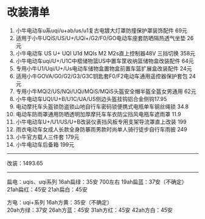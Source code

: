 
# 改装清单

1. 小牛电动车u系uqi/u+ab/us/u1复古电镀大灯罩防撞保护罩装饰配件 69元
2. 适用于小牛UQiS/US/U+/UQi+/G2/F0/GO电动车座套防晒隔热透气坐垫 26元
3. 小牛电动车 US U+ UQI U1d MQIs M2 M2s直上控制器48V 三挡切换 358元
4. 小牛电动车uqi/U+/U1C中框储物篮US中置车筐收纳篮储物盒改装配件 64元
5. 专用小牛U1/Uqi/U+/Us电动车储物盒置物盒前置车篮扩展盒改装配件  24元
6. 适用小牛GOVA/G0/G2/G3/G3C钥匙套F0/F2电动车通用遥控器保护套包 24元
7. 专用小牛MQi2/US/NQi/UQi/MQiS/MQiS头盔安全帽半盔全盔女男通用 62元
8. 小牛电动车UQI/U+B/U1C/UA/US侧边头盔挂钩铝合金侧钩17.95
9. 电动摩托车头盔锁防盗锁山地自行车密码锁便携式电瓶单车钢丝绳锁 34.8
10. 电动车防雨罩通用防晒透明加厚摩托车车衣防尘挡风电瓶车遮雨罩 11.9
11. 小牛电动车U+/U1/US/U+B改装仪表挡风板专用支架导流罩直上改装 199
12. 雨衣电动车女成人长款全身防暴雨男款时尚单人骑行徒步自行车雨披 249
13. 小牛官方载人三件套 179元
14. 小牛电动车后备箱 199元

--------------------------
改装：1493.65


--------
扁电：uqis、uqi系列
16ah扁绿：35安   700左右
19ah扁蓝：37安（不确定）
21ah扁红：45安
21ah扁白：45安


方电：uqi+系列
16ah方黄：35安（不确定）   
20ah方绿：37安
26ah方蓝：45安
31ah方红：45安
42ah方白：45安
